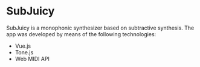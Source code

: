 # SubJuicy

SubJuicy is a monophonic synthesizer based on subtractive synthesis. The app was developed by means of the following technologies:
- Vue.js
- Tone.js
- Web MIDI API
